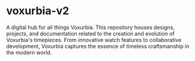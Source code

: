 # voxurbia-v2
A digital hub for all things Voxurbia. This repository houses designs, projects, and documentation related to the creation and evolution of Voxurbia's timepieces. From innovative watch features to collaborative development, Voxurbia captures the essence of timeless craftsmanship in the modern world.

